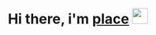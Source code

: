 <h1 align="center">Hi there, i'm <a href="https://github.com/ea7f0f5a" target="_blank">place</a> 
<img src="https://github.com/blackcater/blackcater/raw/main/images/Hi.gif" height="32"/></h1>
